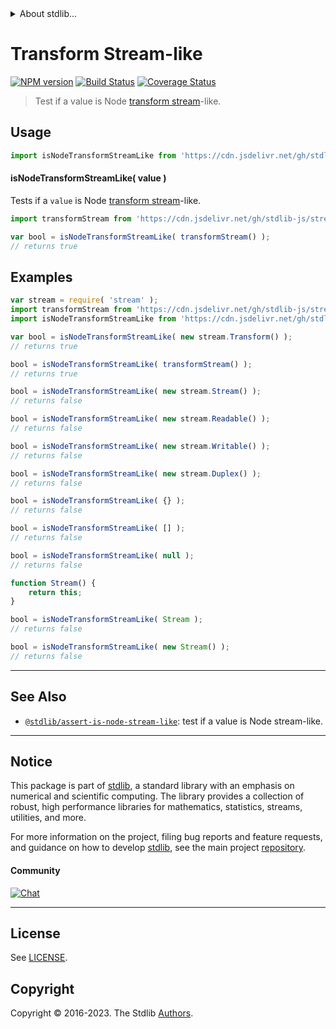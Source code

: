 <!--

@license Apache-2.0

Copyright (c) 2018 The Stdlib Authors.

Licensed under the Apache License, Version 2.0 (the "License");
you may not use this file except in compliance with the License.
You may obtain a copy of the License at

   http://www.apache.org/licenses/LICENSE-2.0

Unless required by applicable law or agreed to in writing, software
distributed under the License is distributed on an "AS IS" BASIS,
WITHOUT WARRANTIES OR CONDITIONS OF ANY KIND, either express or implied.
See the License for the specific language governing permissions and
limitations under the License.

-->


<details>
  <summary>
    About stdlib...
  </summary>
  <p>We believe in a future in which the web is a preferred environment for numerical computation. To help realize this future, we've built stdlib. stdlib is a standard library, with an emphasis on numerical and scientific computation, written in JavaScript (and C) for execution in browsers and in Node.js.</p>
  <p>The library is fully decomposable, being architected in such a way that you can swap out and mix and match APIs and functionality to cater to your exact preferences and use cases.</p>
  <p>When you use stdlib, you can be absolutely certain that you are using the most thorough, rigorous, well-written, studied, documented, tested, measured, and high-quality code out there.</p>
  <p>To join us in bringing numerical computing to the web, get started by checking us out on <a href="https://github.com/stdlib-js/stdlib">GitHub</a>, and please consider <a href="https://opencollective.com/stdlib">financially supporting stdlib</a>. We greatly appreciate your continued support!</p>
</details>

# Transform Stream-like

[![NPM version][npm-image]][npm-url] [![Build Status][test-image]][test-url] [![Coverage Status][coverage-image]][coverage-url] <!-- [![dependencies][dependencies-image]][dependencies-url] -->

> Test if a value is Node [transform stream][nodejs-stream]-like.



<section class="usage">

## Usage

```javascript
import isNodeTransformStreamLike from 'https://cdn.jsdelivr.net/gh/stdlib-js/assert-is-node-transform-stream-like@v0.1.1-deno/mod.js';
```

#### isNodeTransformStreamLike( value )

Tests if a `value` is Node [transform stream][nodejs-stream]-like.

```javascript
import transformStream from 'https://cdn.jsdelivr.net/gh/stdlib-js/streams-node-transform@deno/mod.js';

var bool = isNodeTransformStreamLike( transformStream() );
// returns true
```

</section>

<!-- /.usage -->

<section class="notes">

</section>

<!-- /.notes -->

<section class="examples">

## Examples

<!-- eslint no-undef: "error" -->

```javascript
var stream = require( 'stream' );
import transformStream from 'https://cdn.jsdelivr.net/gh/stdlib-js/streams-node-transform@deno/mod.js';
import isNodeTransformStreamLike from 'https://cdn.jsdelivr.net/gh/stdlib-js/assert-is-node-transform-stream-like@v0.1.1-deno/mod.js';

var bool = isNodeTransformStreamLike( new stream.Transform() );
// returns true

bool = isNodeTransformStreamLike( transformStream() );
// returns true

bool = isNodeTransformStreamLike( new stream.Stream() );
// returns false

bool = isNodeTransformStreamLike( new stream.Readable() );
// returns false

bool = isNodeTransformStreamLike( new stream.Writable() );
// returns false

bool = isNodeTransformStreamLike( new stream.Duplex() );
// returns false

bool = isNodeTransformStreamLike( {} );
// returns false

bool = isNodeTransformStreamLike( [] );
// returns false

bool = isNodeTransformStreamLike( null );
// returns false

function Stream() {
    return this;
}

bool = isNodeTransformStreamLike( Stream );
// returns false

bool = isNodeTransformStreamLike( new Stream() );
// returns false
```

</section>

<!-- /.examples -->

<!-- Section for related `stdlib` packages. Do not manually edit this section, as it is automatically populated. -->

<section class="related">

* * *

## See Also

-   <span class="package-name">[`@stdlib/assert-is-node-stream-like`][@stdlib/assert/is-node-stream-like]</span><span class="delimiter">: </span><span class="description">test if a value is Node stream-like.</span>

</section>

<!-- /.related -->

<!-- Section for all links. Make sure to keep an empty line after the `section` element and another before the `/section` close. -->


<section class="main-repo" >

* * *

## Notice

This package is part of [stdlib][stdlib], a standard library with an emphasis on numerical and scientific computing. The library provides a collection of robust, high performance libraries for mathematics, statistics, streams, utilities, and more.

For more information on the project, filing bug reports and feature requests, and guidance on how to develop [stdlib][stdlib], see the main project [repository][stdlib].

#### Community

[![Chat][chat-image]][chat-url]

---

## License

See [LICENSE][stdlib-license].


## Copyright

Copyright &copy; 2016-2023. The Stdlib [Authors][stdlib-authors].

</section>

<!-- /.stdlib -->

<!-- Section for all links. Make sure to keep an empty line after the `section` element and another before the `/section` close. -->

<section class="links">

[npm-image]: http://img.shields.io/npm/v/@stdlib/assert-is-node-transform-stream-like.svg
[npm-url]: https://npmjs.org/package/@stdlib/assert-is-node-transform-stream-like

[test-image]: https://github.com/stdlib-js/assert-is-node-transform-stream-like/actions/workflows/test.yml/badge.svg?branch=v0.1.1
[test-url]: https://github.com/stdlib-js/assert-is-node-transform-stream-like/actions/workflows/test.yml?query=branch:v0.1.1

[coverage-image]: https://img.shields.io/codecov/c/github/stdlib-js/assert-is-node-transform-stream-like/main.svg
[coverage-url]: https://codecov.io/github/stdlib-js/assert-is-node-transform-stream-like?branch=main

<!--

[dependencies-image]: https://img.shields.io/david/stdlib-js/assert-is-node-transform-stream-like.svg
[dependencies-url]: https://david-dm.org/stdlib-js/assert-is-node-transform-stream-like/main

-->

[chat-image]: https://img.shields.io/gitter/room/stdlib-js/stdlib.svg
[chat-url]: https://app.gitter.im/#/room/#stdlib-js_stdlib:gitter.im

[stdlib]: https://github.com/stdlib-js/stdlib

[stdlib-authors]: https://github.com/stdlib-js/stdlib/graphs/contributors

[umd]: https://github.com/umdjs/umd
[es-module]: https://developer.mozilla.org/en-US/docs/Web/JavaScript/Guide/Modules

[deno-url]: https://github.com/stdlib-js/assert-is-node-transform-stream-like/tree/deno
[umd-url]: https://github.com/stdlib-js/assert-is-node-transform-stream-like/tree/umd
[esm-url]: https://github.com/stdlib-js/assert-is-node-transform-stream-like/tree/esm
[branches-url]: https://github.com/stdlib-js/assert-is-node-transform-stream-like/blob/main/branches.md

[stdlib-license]: https://raw.githubusercontent.com/stdlib-js/assert-is-node-transform-stream-like/main/LICENSE

[nodejs-stream]: https://nodejs.org/api/stream.html

<!-- <related-links> -->

[@stdlib/assert/is-node-stream-like]: https://github.com/stdlib-js/assert-is-node-stream-like/tree/deno

<!-- </related-links> -->

</section>

<!-- /.links -->

